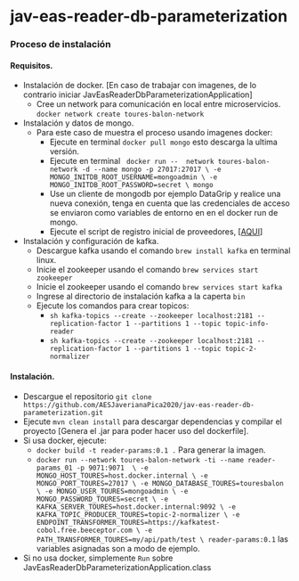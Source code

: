 # jav-eas-reader-db-parameterization

### Proceso de instalación

#### Requisitos.

* Instalación de docker. [En caso de trabajar con imagenes, de lo contrario iniciar JavEasReaderDbParameterizationApplication]
    * Cree un network para comunicación en local entre microservicios. `docker network create toures-balon-network`
* Instalación y datos de mongo.
    * Para este caso de muestra el proceso usando imagenes docker:
        * Ejecute en terminal `docker pull mongo` esto descarga la ultima versión.
        * Ejecute en terminal ` docker run --  network toures-balon-network -d --name mongo -p 27017:27017 \
                                   -e MONGO_INITDB_ROOT_USERNAME=mongoadmin \
                                   -e MONGO_INITDB_ROOT_PASSWORD=secret \
                                   mongo`
        * Use un cliente de mongodb por ejemplo DataGrip y realice una nueva conexión, tenga en cuenta que las credenciales de acceso se enviaron como variables de entorno en 
          en el docker run de mongo. 
        * Ejecute el script de registro inicial de proveedores, [[AQUI](https://github.com/AESJaverianaPica2020/jav-eas-providers-data-model/blob/main/datos.txt)]
* Instalación y configuración de kafka.
    * Descargue kafka usando el comando `brew install kafka` en terminal linux.
    * Inicie el zookeeper usando el comando `brew services start zookeeper`
    * Inicie el zookeeper usando el comando `brew services start kafka`
    * Ingrese al directorio de instalación kafka a la caperta `bin`
    * Ejecute los comandos para crear topicos:
        * `sh kafka-topics --create --zookeeper localhost:2181 --replication-factor 1 --partitions 1 --topic topic-info-reader`
        * `sh kafka-topics --create --zookeeper localhost:2181 --replication-factor 1 --partitions 1 --topic topic-2-normalizer`
    
#### Instalación.

* Descargue el repositorio `git clone https://github.com/AESJaverianaPica2020/jav-eas-reader-db-parameterization.git`
* Ejecute `mvn clean install` para descargar dependencias y compilar el proyecto [Genera el .jar para poder hacer uso del dockerfile].
* Si usa docker, ejecute:
    * `docker build -t reader-params:0.1 .` Para generar la imagen.
    * `docker run --network toures-balon-network -ti --name reader-params_01 -p 9071:9071  \
                                     -e MONGO_HOST_TOURES=host.docker.internal \
                                     -e MONGO_PORT_TOURES=27017 \
                                     -e MONGO_DATABASE_TOURES=touresbalon \
                                     -e MONGO_USER_TOURES=mongoadmin \
                                     -e MONGO_PASSWORD_TOURES=secret \
                                     -e KAFKA_SERVER_TOURES=host.docker.internal:9092 \
                                     -e KAFKA_TOPIC_PRODUCER_TOURES=topic-2-normalizer \
                                     -e ENDPOINT_TRANSFORMER_TOURES=https://kafkatest-cobol.free.beeceptor.com \
                                     -e PATH_TRANSFORMER_TOURES=my/api/path/test \
                                     reader-params:0.1` las variables asignadas son a modo de ejemplo.
* Si no usa docker, simplemente `Run` sobre JavEasReaderDbParameterizationApplication.class
